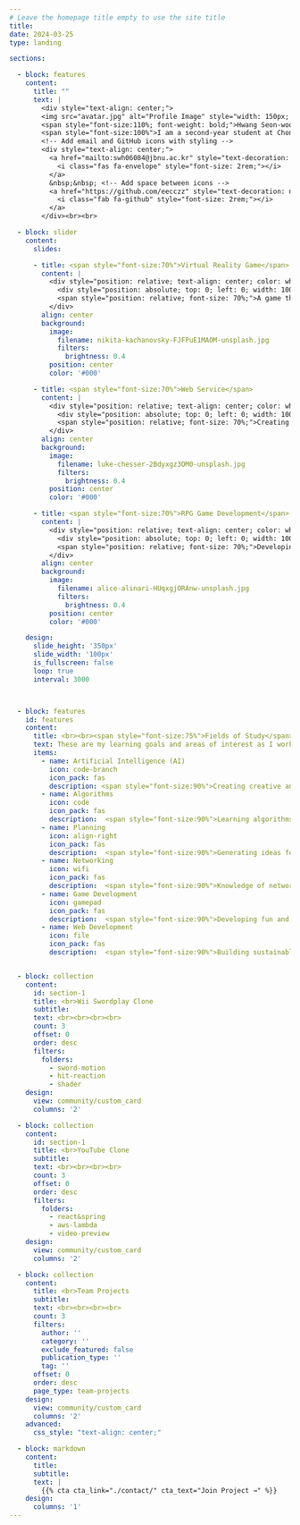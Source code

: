 ```yaml
---
# Leave the homepage title empty to use the site title
title:
date: 2024-03-25
type: landing

sections:

  - block: features 
    content: 
      title: "" 
      text: | 
        <div style="text-align: center;"> 
        <img src="avatar.jpg" alt="Profile Image" style="width: 150px; height: 150px; border-radius: 50%; display: block; margin-left: auto; margin-right: auto;"><br> 
        <span style="font-size:110%; font-weight: bold;">Hwang Seon-woo</span><br><br> 
        <span style="font-size:100%">I am a second-year student at Chonbuk National University's School of Computer and Artificial Intelligence, developing games/web applications and preparing for a career as a developer.</span><br><br> 
        <!-- Add email and GitHub icons with styling --> 
        <div style="text-align: center;"> 
          <a href="mailto:swh06084@jbnu.ac.kr" style="text-decoration: none; color: #ff5722;"> 
            <i class="fas fa-envelope" style="font-size: 2rem;"></i> 
          </a> 
          &nbsp;&nbsp; <!-- Add space between icons --> 
          <a href="https://github.com/eecczz" style="text-decoration: none; color: #ff5722;"> 
            <i class="fab fa-github" style="font-size: 2rem;"></i> 
          </a> 
        </div><br><br>

  - block: slider
    content:
      slides:

      - title: <span style="font-size:70%">Virtual Reality Game</span>
        content: |
          <div style="position: relative; text-align: center; color: white;">
            <div style="position: absolute; top: 0; left: 0; width: 100%; height: 100%; background-color: rgba(0, 0, 0, 0.5);"></div>
            <span style="position: relative; font-size: 70%;">A game that allows immersive gameplay with controls similar to real-world movements</span>
          </div>
        align: center
        background:
          image:
            filename: nikita-kachanovsky-FJFPuE1MAOM-unsplash.jpg
            filters:
              brightness: 0.4
          position: center
          color: '#000'

      - title: <span style="font-size:70%">Web Service</span>
        content: |
          <div style="position: relative; text-align: center; color: white;">
            <div style="position: absolute; top: 0; left: 0; width: 100%; height: 100%; background-color: rgba(0, 0, 0, 0.5);"></div>
            <span style="position: relative; font-size: 70%;">Creating creative and convenient web services</span>
          </div>
        align: center
        background:
          image:
            filename: luke-chesser-2Bdyxgz3OM0-unsplash.jpg
            filters:
              brightness: 0.4
          position: center
          color: '#000'

      - title: <span style="font-size:70%">RPG Game Development</span>
        content: |
          <div style="position: relative; text-align: center; color: white;">
            <div style="position: absolute; top: 0; left: 0; width: 100%; height: 100%; background-color: rgba(0, 0, 0, 0.5);"></div>
            <span style="position: relative; font-size: 70%;">Developing games tailored to employment opportunities</span>
          </div>
        align: center
        background:
          image:
            filename: alice-alinari-HUqxgjORAnw-unsplash.jpg
            filters:
              brightness: 0.4
          position: center
          color: '#000'

    design:
      slide_height: '350px'
      slide_width: '100px'
      is_fullscreen: false
      loop: true
      interval: 3000



  - block: features
    id: features
    content:
      title: <br><br><span style="font-size:75%">Fields of Study</span>
      text: These are my learning goals and areas of interest as I work towards becoming a developer.<br><br>
      items:
        - name: Artificial Intelligence (AI)
          icon: code-branch
          icon_pack: fas
          description: <span style="font-size:90%">Creating creative and innovative AI services.</span><br><br>
        - name: Algorithms
          icon: code
          icon_pack: fas
          description:  <span style="font-size:90%">Learning algorithms for coding tests and those applied in AI, along with problem-solving.</span><br><br>
        - name: Planning
          icon: align-right
          icon_pack: fas
          description:  <span style="font-size:90%">Generating ideas for web/app development based on given requirements, focusing on what will attract users, and systematically organizing them.</span><br><br>
        - name: Networking
          icon: wifi
          icon_pack: fas
          description:  <span style="font-size:90%">Knowledge of networking to solve various problems in development practices.</span><br><br>
        - name: Game Development
          icon: gamepad
          icon_pack: fas
          description:  <span style="font-size:90%">Developing fun and trendy games efficiently for the game companies or users I aim to work for.</span><br><br>
        - name: Web Development
          icon: file
          icon_pack: fas
          description:  <span style="font-size:90%">Building sustainable code using appropriate design patterns and tackling real-world issues like traffic in a practical environment.</span><br><br>


  - block: collection
    content:
      id: section-1
      title: <br>Wii Swordplay Clone
      subtitle:
      text: <br><br><br><br>
      count: 3
      offset: 0
      order: desc
      filters:
        folders:
          - sword-motion
          - hit-reaction
          - shader
    design:
      view: community/custom_card
      columns: '2'

  - block: collection
    content:
      id: section-1
      title: <br>YouTube Clone
      subtitle:
      text: <br><br><br><br>
      count: 3
      offset: 0
      order: desc
      filters:
        folders:
          - react&spring
          - aws-lambda
          - video-preview
    design:
      view: community/custom_card
      columns: '2'

  - block: collection
    content:
      title: <br>Team Projects
      subtitle:
      text: <br><br><br><br>
      count: 3
      filters:
        author: ''
        category: ''
        exclude_featured: false
        publication_type: ''
        tag: ''
      offset: 0
      order: desc
      page_type: team-projects
    design:
      view: community/custom_card
      columns: '2'
    advanced:
      css_style: "text-align: center;"

  - block: markdown
    content:
      title:
      subtitle:
      text: |
        {{% cta cta_link="./contact/" cta_text="Join Project →" %}}
    design:
      columns: '1'
---
```

